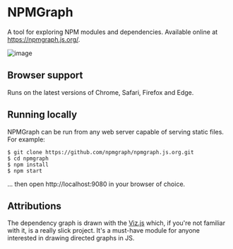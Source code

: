 # NPMGraph

A tool for exploring NPM modules and dependencies.  Available online at https://npmgraph.js.org/.

![image](https://user-images.githubusercontent.com/164050/31836231-6ab6faca-b589-11e7-9bb9-00ee0b8d90b4.png)

## Browser support

Runs on the latest versions of Chrome, Safari, Firefox and Edge.

## Running locally

NPMGraph can be run from any web server capable of serving static files.  For
example:

```shell
$ git clone https://github.com/npmgraph/npmgraph.js.org.git
$ cd npmgraph
$ npm install
$ npm start
```

... then open http://localhost:9080 in your browser of choice.

## Attributions

The dependency graph is drawn with the [Viz.js](https://github.com/mdaines/viz.js/) which, if you're not familiar with it, is a really slick project.  It's a must-have module for anyone interested in drawing directed graphs in JS.
